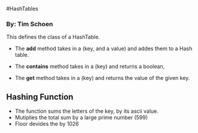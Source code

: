 #HashTables

### By: Tim Schoen

 This defines the class of a HashTable.

 * The **add** method takes in a (key, and a value) and addes them to a Hash table.
 
 * The **contains**  method takes in a (key) and returns a boolean,
 
 * The **get** method takes in a (key) and returns  the value of the given key.

 ## Hashing Function

 * The function sums the letters of  the key, by its ascii value.
 * Mutiplies the total sum by a large prime number (599)
 * Floor devides the  by 1026
